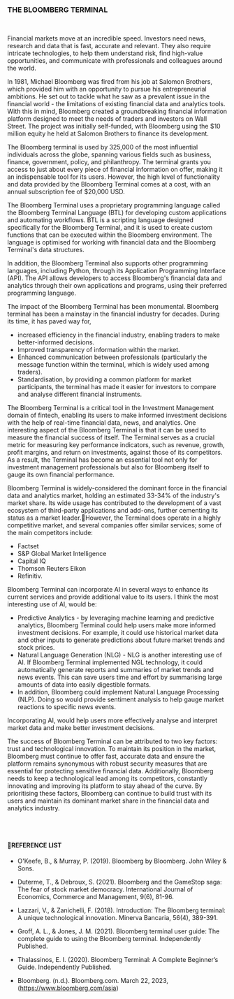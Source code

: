 <h3> THE BLOOMBERG TERMINAL </h3>

<br>

Financial markets move at an incredible speed. Investors need news, research and data that is fast, accurate and relevant. They also require intricate technologies, to help them understand risk, find high-value opportunities, and communicate with professionals and colleagues around the world.


In 1981, Michael Bloomberg was fired from his job at Salomon Brothers, which provided him with an opportunity to pursue his entrepreneurial ambitions. He set out to tackle what he saw as a prevalent issue in the financial world - the limitations of existing financial data and analytics tools. With this in mind, Bloomberg created a groundbreaking financial information platform designed to meet the needs of traders and investors on Wall Street. The project was initially self-funded, with Bloomberg using the $10 million equity he held at Salomon Brothers to finance its development.


The Bloomberg terminal is used by 325,000 of the most influential individuals across the globe, spanning various fields such as business, finance, government, policy, and philanthropy. The terminal grants you access to just about every piece of financial information on offer, making it an indispensable tool for its users. However, the high level of functionality and data provided by the Bloomberg Terminal comes at a cost, with an annual subscription fee of $20,000 USD.


The Bloomberg Terminal uses a proprietary programming language called the Bloomberg Terminal Language (BTL) for developing custom applications and automating workflows. BTL is a scripting language designed specifically for the Bloomberg Terminal, and it is used to create custom functions that can be executed within the Bloomberg environment. The language is optimised for working with financial data and the Bloomberg Terminal's data structures.


In addition, the Bloomberg Terminal also supports other programming languages, including Python, through its Application Programming Interface (API). The API allows developers to access Bloomberg's financial data and analytics through their own applications and programs, using their preferred programming language.


The impact of the Bloomberg Terminal has been monumental. Bloomberg terminal has been a mainstay in the financial industry for decades. During its time, it has paved way for, 
- increased efficiency in the financial industry, enabling traders to make better-informed decisions.
- Improved transparency of information within the market.
- Enhanced communication between professionals (particularly the message function within the terminal, which is widely used among traders).
- Standardisation, by providing a common platform for market participants, the terminal has made it easier for investors to compare and analyse different financial instruments.


The Bloomberg Terminal is a critical tool in the Investment Management domain of fintech, enabling its users to make informed investment decisions with the help of real-time financial data, news, and analytics. One interesting aspect of the Bloomberg Terminal is that it can be used to measure the financial success of itself. The Terminal serves as a crucial metric for measuring key performance indicators, such as revenue, growth, profit margins, and return on investments, against those of its competitors.  As a result, the Terminal has become an essential tool not only for investment management professionals but also for Bloomberg itself to gauge its own financial performance.


Bloomberg Terminal is widely-considered the dominant force in the financial data and analytics market, holding an estimated 33-34% of the industry's market share. Its wide usage has contributed to the development of a vast ecosystem of third-party applications and add-ons, further cementing its status as a market leader.However, the Terminal does operate in a highly competitive market, and several companies offer similar services; some of the main competitors include:

- Factset
- S&P Global Market Intelligence
- Capital IQ
- Thomson Reuters Eikon
- Refinitiv.


Bloomberg Terminal can incorporate AI in several ways to enhance its current services and provide additional value to its users. I think the most interesting use of AI, would be: 

- Predictive Analytics -  by leveraging machine learning and predictive analytics, Bloomberg Terminal could help users make more informed investment decisions. For example, it could use historical market data and other inputs to generate predictions about future market trends and stock prices.
- Natural Language Generation (NLG) - NLG is another interesting use of AI. If Bloomberg Terminal implemented NGL technology, it could automatically generate reports and summaries of market trends and news events. This can save users time and effort by summarising large amounts of data into easily digestible formats.
- In addition, Bloomberg could implement Natural Language Processing (NLP). Doing so would provide sentiment analysis to help gauge market reactions to specific news events.


Incorporating AI, would help users more effectively analyse and interpret market data and make better investment decisions.


The success of Bloomberg Terminal can be attributed to two key factors: trust and technological innovation. To maintain its position in the market, Bloomberg must continue to offer fast, accurate data and ensure the platform remains synonymous with robust security measures that are essential for protecting sensitive financial data. Additionally, Bloomberg needs to keep a technological lead among its competitors, constantly innovating and improving its platform to stay ahead of the curve. By prioritising these factors, Bloomberg can continue to build trust with its users and maintain its dominant market share in the financial data and analytics industry.


<br><br>


<h4>REFERENCE LIST </h4>

- O'Keefe, B., & Murray, P. (2019). Bloomberg by Bloomberg. John Wiley & Sons.

- Duterme, T., & Debroux, S. (2021). Bloomberg and the GameStop saga: The fear of stock market democracy. International Journal of Economics, Commerce and Management, 9(6), 81-96. 

- Lazzari, V., & Zanichelli, F. (2018). Introduction: The Bloomberg terminal: A unique technological innovation. Minerva Bancaria, 56(4), 389-391. 

- Groff, A. L., & Jones, J. M. (2021). Bloomberg terminal user guide: The complete guide to using the Bloomberg terminal. Independently Published.  

- Thalassinos, E. I. (2020). Bloomberg Terminal: A Complete Beginner’s Guide. Independently Published. 

- Bloomberg. (n.d.). Bloomberg.com. March 22, 2023, (https://www.bloomberg.com/asia) 







